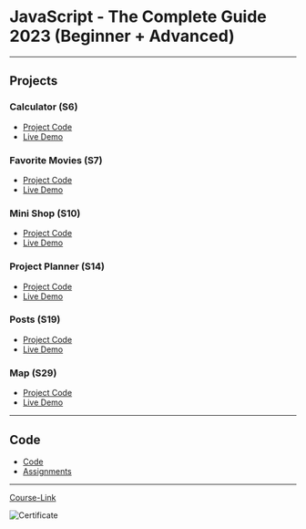 # JavaScript - The Complete Guide 2023 (Beginner + Advanced)

---

## Projects

### Calculator (S6)

- [Project Code](./Projects/01-Calculator/)
- [Live Demo](https://yousefmaher179.github.io/Calculator-app/)

### Favorite Movies (S7)

- [Project Code](./Projects/02-Favorite-Movies/)
- [Live Demo](https://yousefmaher179.github.io/Your-Fav-Movies/)

### Mini Shop (S10)

- [Project Code](./Projects/03-Mini-Shop/)
- [Live Demo](https://yousefmaher179.github.io/mini-shop/)

### Project Planner (S14)

- [Project Code](./Projects/04-Project-Planner/)
- [Live Demo](https://yousefmaher179.github.io/Project-planner/)

### Posts (S19)

- [Project Code](./Projects/05-Posts/)
- [Live Demo](https://yousefmaher179.github.io/fetch-posts/)

### Map (S29)

- [Project Code](./Projects/06-Map/)
- [Live Demo](https://share-place-application.web.app/)

---

## Code

- [Code](Code)
- [Assignments](Code/assignments/)

---

[Course-Link](https://www.udemy.com/course/javascript-the-complete-guide-2020-beginner-advanced/)<br>

![Certificate](https://udemy-certificate.s3.amazonaws.com/image/UC-8fba97a8-60ef-4dce-bbfc-78764f3c68a4.jpg?v=1685841342000)
<br>
